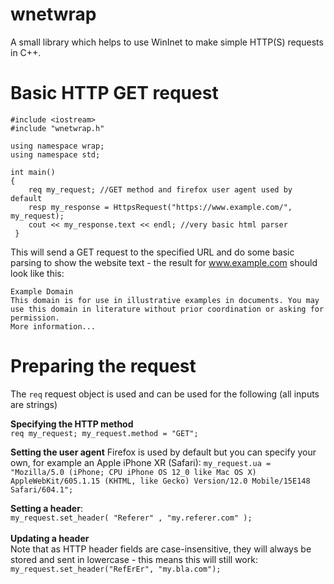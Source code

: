 # wnetwrap
A small library which helps to use WinInet to make simple HTTP(S) requests in C++.

# Basic HTTP GET request

```
#include <iostream>
#include "wnetwrap.h"

using namespace wrap;
using namespace std;

int main()
{
	req my_request; //GET method and firefox user agent used by default
	resp my_response = HttpsRequest("https://www.example.com/", my_request);
	cout << my_response.text << endl; //very basic html parser
 }
  ```
  This will send a GET request to the specified URL and do some basic parsing to show the website text - the result for www.example.com should look like this:
```
Example Domain
This domain is for use in illustrative examples in documents. You may use this domain in literature without prior coordination or asking for permission.
More information...
```

# Preparing the request

The `req` request object is used and can be used for the following (all inputs are strings)

**Specifying the HTTP method**<br>
`req my_request; my_request.method = "GET";`

**Setting the user agent**
Firefox is used by default but you can specify your own, for example an Apple iPhone XR (Safari):
`my_request.ua = "Mozilla/5.0 (iPhone; CPU iPhone OS 12_0 like Mac OS X) AppleWebKit/605.1.15 (KHTML, like Gecko) Version/12.0 Mobile/15E148 Safari/604.1";`


**Setting a header**:<br>
`my_request.set_header( "Referer" , "my.referer.com" );` <br><br>
**Updating a header**<br>Note that as HTTP header fields are case-insensitive, they will always be stored and sent in lowercase - this means this will still work:<br>
`my_request.set_header("RefErEr", "my.bla.com");`





  
